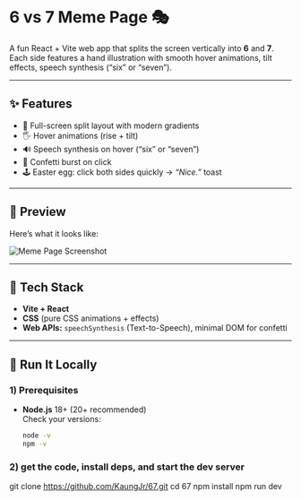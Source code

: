 # 6 vs 7 Meme Page 🎭

A fun React + Vite web app that splits the screen vertically into **6** and **7**.  
Each side features a hand illustration with smooth hover animations, tilt effects, speech synthesis (“six” or “seven”).

---

## ✨ Features

- 🎨 Full-screen split layout with modern gradients
- 🖐️ Hover animations (rise + tilt)
- 🔊 Speech synthesis on hover (“six” or “seven”)
- 🎉 Confetti burst on click
- 🕹️ Easter egg: click both sides quickly → _“Nice.”_ toast

---

## 📸 Preview

Here’s what it looks like:

![Meme Page Screenshot](assets/site.png)

---

## 🧰 Tech Stack

- **Vite + React**
- **CSS** (pure CSS animations + effects)
- **Web APIs:** `speechSynthesis` (Text-to-Speech), minimal DOM for confetti

---

## 🚀 Run It Locally

### 1) Prerequisites

- **Node.js** 18+ (20+ recommended)  
  Check your versions:
  ```bash
  node -v
  npm -v

  ```

### 2) get the code, install deps, and start the dev server

git clone https://github.com/KaungJr/67.git
cd 67
npm install
npm run dev
